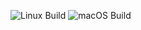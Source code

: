 ![Linux Build](https://github.com/NCSU-ComPS-Group/prism/workflows/linux-build/badge.svg)
![macOS Build](https://github.com/NCSU-ComPS-Group/prism/workflows/macos-build/badge.svg)


